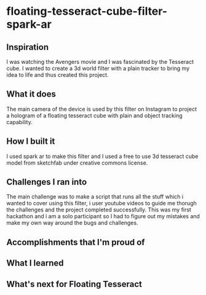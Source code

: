 # floating-tesseract-cube-filter-spark-ar

## Inspiration
I was watching the Avengers movie and I was fascinated by the Tesseract cube. I wanted to create a 3d world filter with a plain tracker to bring my idea to life and thus created this project.
## What it does
The main camera of the device is used by this filter on Instagram to project a hologram of a floating tesseract cube with plain and object tracking capability.
## How I built it
I used spark ar to make this filter and I used a free to use 3d tesseract cube model from sketchfab under creative commons license.
## Challenges I ran into
The main challenge was to make a script that runs all the stuff which i wanted to cover using this filter, i user youtube videos to guide me thorugh the challenges and the project completed successfully. This was my first hackathon and i am a solo participant so I had to figure out my mistakes and make my own way around the bugs and challenges.
## Accomplishments that I'm proud of

## What I learned

## What's next for Floating Tesseract
